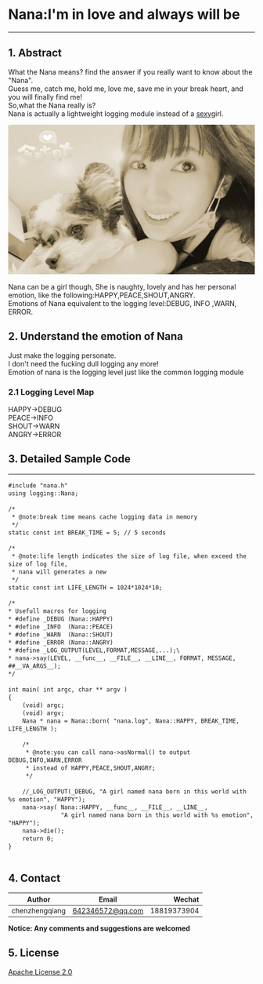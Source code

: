 # Nana:I'm in love and always will be
---
## 1. Abstract

What the Nana means? find the answer if you really want to know about the "Nana".<br/>
Guess me, catch me, hold me, love me, save me in your break heart, and you will finally find me!<br/>
So,what the Nana really is?<br/>
Nana is actually a lightweight logging module instead of a [sexy](https://weibo.com/yui524?sudaref=www.baidu.com&display=0&retcode=6102)girl.<br/>
<p><img width="505" height="305" src="./docs/images/bdyjy.jpg"></p>
Nana can be a girl though, She is naughty, lovely and has her personal emotion, like the following:HAPPY,PEACE,SHOUT,ANGRY.<br/>
Emotions of Nana equivalent to the logging level:DEBUG, INFO ,WARN, ERROR.<br/>  

## 2. Understand the emotion of Nana

Just make the logging personate.<br/> 
I don't need the fucking dull logging any more!<br/>
Emotion of nana is the logging level just like the common logging module

### 2.1 Logging Level Map
HAPPY->DEBUG<br/>
PEACE->INFO<br/>
SHOUT->WARN<br/>
ANGRY->ERROR<br/>

## 3. Detailed Sample Code
-----------

``` 
#include "nana.h"
using logging::Nana;

/*
 * @note:break time means cache logging data in memory
 */
static const int BREAK_TIME = 5; // 5 seconds

/*
 * @note:life length indicates the size of log file, when exceed the size of log file,
 * nana will generates a new
 */
static const int LIFE_LENGTH = 1024*1024*10;

/*
* Usefull macros for logging
* #define _DEBUG (Nana::HAPPY)
* #define _INFO  (Nana::PEACE)
* #define _WARN  (Nana::SHOUT)
* #define _ERROR (Nana::ANGRY)
* #define _LOG_OUTPUT(LEVEL,FORMAT,MESSAGE,...);\
* nana->say(LEVEL, __func__, __FILE__, __LINE__, FORMAT, MESSAGE, ##__VA_ARGS__);
*/

int main( int argc, char ** argv )
{
    (void) argc;
    (void) argv;
    Nana * nana = Nana::born( "nana.log", Nana::HAPPY, BREAK_TIME, LIFE_LENGTH );
    
    /*
     * @note:you can call nana->asNormal() to output DEBUG,INFO,WARN,ERROR 
     * instead of HAPPY,PEACE,SHOUT,ANGRY;
     */
    
    //_LOG_OUTPUT(_DEBUG, "A girl named nana born in this world with %s emotion", "HAPPY");
    nana->say( Nana::HAPPY, __func__, __FILE__, __LINE__, 
               "A girl named nana born in this world with %s emotion", "HAPPY");
    nana->die();
    return 0;
}
  
```

## 4. Contact

|Author          | Email            | Wechat      |
| ---------------|:----------------:| -----------:|
| chenzhengqiang | 642346572@qq.com | 18819373904 |

**Notice:  Any comments and suggestions are welcomed**

## 5. License
[Apache License 2.0](./LICENSE)
